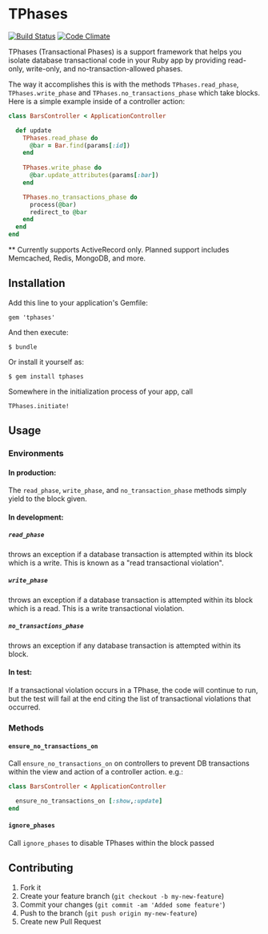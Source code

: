 # TPhases

[![Build Status](https://travis-ci.org/charleseff/tphases.png)](https://travis-ci.org/charleseff/tphases)
[![Code Climate](https://codeclimate.com/badge.png)](https://codeclimate.com/github/charleseff/tphases)

TPhases (Transactional Phases) is a support framework that helps you isolate database transactional code in your Ruby app by providing read-only, write-only, and no-transaction-allowed phases.

The way it accomplishes this is with the methods `TPhases.read_phase`, `TPhases.write_phase` and `TPhases.no_transactions_phase` which take blocks.  Here is a simple example inside of a controller action:

```ruby
class BarsController < ApplicationController

  def update
    TPhases.read_phase do
      @bar = Bar.find(params[:id])
    end
    
    TPhases.write_phase do
      @bar.update_attributes(params[:bar])
    end

    TPhases.no_transactions_phase do
      process(@bar)
      redirect_to @bar
    end
  end
end
```

** Currently supports ActiveRecord only.  Planned support includes Memcached, Redis, MongoDB, and more.

## Installation

Add this line to your application's Gemfile:

    gem 'tphases'

And then execute:

    $ bundle

Or install it yourself as:

    $ gem install tphases

Somewhere in the initialization process of your app, call 

    TPhases.initiate!

## Usage

### Environments

#### In production:
The `read_phase`, `write_phase`, and `no_transaction_phase` methods simply yield to the block given.

#### In development:

##### `read_phase`
throws an exception if a database transaction is attempted within its block which is a write.  This is known as a "read transactional violation".

##### `write_phase`
throws an exception if a database transaction is attempted within its block which is a read.  This is a write transactional violation.

##### `no_transactions_phase`
throws an exception if any database transaction is attempted within its block.

#### In test:
If a transactional violation occurs in a TPhase, the code will continue to run, but the test will fail at the end citing the list of transactional violations that occurred.

### Methods

#### `ensure_no_transactions_on`
Call `ensure_no_transactions_on` on controllers to prevent DB transactions within the view and action of a controller action.  e.g.:

```ruby
class BarsController < ApplicationController

  ensure_no_transactions_on [:show,:update]
end
```

#### `ignore_phases`
Call `ignore_phases` to disable TPhases within the block passed



## Contributing

1. Fork it
2. Create your feature branch (`git checkout -b my-new-feature`)
3. Commit your changes (`git commit -am 'Added some feature'`)
4. Push to the branch (`git push origin my-new-feature`)
5. Create new Pull Request
